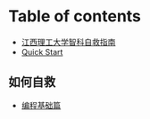 # Table of contents

* [江西理工大学智科自救指南](README.md)
* [Quick Start](quick-start.md)

## 如何自救 <a href="#how" id="how"></a>

* [编程基础篇](how/bian-cheng-ji-chu-pian.md)
